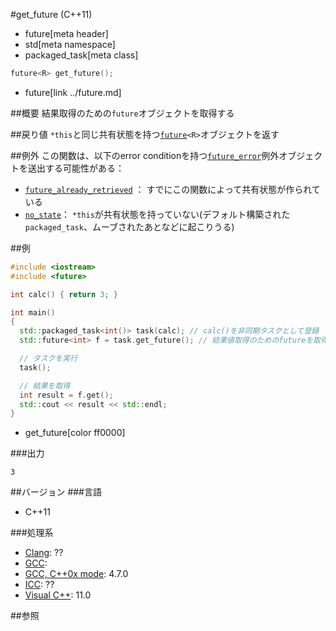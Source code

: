 #get_future (C++11)
* future[meta header]
* std[meta namespace]
* packaged_task[meta class]

```cpp
future<R> get_future();
```
* future[link ../future.md]

##概要
結果取得のための`future`オブジェクトを取得する


##戻り値
`*this`と同じ共有状態を持つ[`future`](../future.md)`<R>`オブジェクトを返す


##例外
この関数は、以下のerror conditionを持つ[`future_error`](../future_error.md)例外オブジェクトを送出する可能性がある：

- [`future_already_retrieved`](../future_errc.md) ： すでにこの関数によって共有状態が作られている
- [`no_state`](../future_errc.md)： `*this`が共有状態を持っていない(デフォルト構築された`packaged_task`、ムーブされたあとなどに起こりうる)


##例
```cpp
#include <iostream>
#include <future>

int calc() { return 3; }

int main()
{
  std::packaged_task<int()> task(calc); // calc()を非同期タスクとして登録
  std::future<int> f = task.get_future(); // 結果値取得のためのfutureを取得

  // タスクを実行
  task();

  // 結果を取得
  int result = f.get();
  std::cout << result << std::endl;
}
```
* get_future[color ff0000]

###出力
```
3
```

##バージョン
###言語
- C++11

###処理系
- [Clang](/implementation.md#clang): ??
- [GCC](/implementation.md#gcc): 
- [GCC, C++0x mode](/implementation.md#gcc): 4.7.0
- [ICC](/implementation.md#icc): ??
- [Visual C++](/implementation.md#visual_cpp): 11.0


##参照


